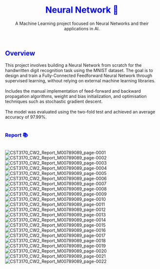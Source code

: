 <p align="center">
  <summary align="center">
    <font color="blue">
      <h1 align="center">Neural Network 🧠</h1>
    </font>
  </summary>
  <p align="center">A Machine Learning project focused on Neural Networks and their applications in AI.</p>
</p><br>

<font color="blue"><h2>Overview</h2></font>
This project involves building a Neural Network from scratch for the handwritten digit recognition task using the MNIST dataset.
The goal is to design and train a Fully-Connected Feedforward Neural Network through supervised learning, without relying on external machine learning libraries.<br><br>
Includes the manual implementation of feed-forward and backward propagation algorithms, weight and bias initialization, and optimisation techniques such as stochastic gradient descent.<br><br>
The model was evaluated using the two-fold test and achieved an average accuracy of 97.99%.<br><br>

<font color="blue"><h3>Report 📚</h3></font>
<br>
![CST3170_CW2_Report_M00789089_page-0001](https://github.com/user-attachments/assets/b310bcdd-6a38-472b-b269-d2dd3616b3d3)
![CST3170_CW2_Report_M00789089_page-0002](https://github.com/user-attachments/assets/08a71156-31af-41c0-8f26-c39e2a53abcf)
![CST3170_CW2_Report_M00789089_page-0003](https://github.com/user-attachments/assets/e37c64b5-c18d-4529-884e-cba65390358d)
![CST3170_CW2_Report_M00789089_page-0004](https://github.com/user-attachments/assets/d636cf6d-832b-4914-b367-ade07c74d5ff)
![CST3170_CW2_Report_M00789089_page-0005](https://github.com/user-attachments/assets/3ff65dec-9d18-4ab6-98ec-4024fc90f5b8)
![CST3170_CW2_Report_M00789089_page-0006](https://github.com/user-attachments/assets/9d67cec6-0382-478d-81b3-eb9e43b62d63)
![CST3170_CW2_Report_M00789089_page-0007](https://github.com/user-attachments/assets/306b2011-7c73-4ed6-b179-1f046dbb4ea1)
![CST3170_CW2_Report_M00789089_page-0008](https://github.com/user-attachments/assets/01d8542d-6192-4f38-b8e7-be6695bb2897)
![CST3170_CW2_Report_M00789089_page-0009](https://github.com/user-attachments/assets/7c17f219-f31d-4682-9b1d-3a48a3e29927)
![CST3170_CW2_Report_M00789089_page-0010](https://github.com/user-attachments/assets/c463e6a0-fce3-41b7-a918-9e4b36c93402)
![CST3170_CW2_Report_M00789089_page-0011](https://github.com/user-attachments/assets/5727e9ec-10a0-439f-9153-5ff51674b815)
![CST3170_CW2_Report_M00789089_page-0012](https://github.com/user-attachments/assets/9e193b29-9f5f-4f78-bf40-69e0c5afd549)
![CST3170_CW2_Report_M00789089_page-0013](https://github.com/user-attachments/assets/f003fc5c-f0de-4a17-942c-0ad3363ab712)
![CST3170_CW2_Report_M00789089_page-0014](https://github.com/user-attachments/assets/b8815de0-ca4b-41e0-b2df-aaac8813775e)
![CST3170_CW2_Report_M00789089_page-0015](https://github.com/user-attachments/assets/a6c60de8-8e9e-4d4f-8da7-dede0757c9a3)
![CST3170_CW2_Report_M00789089_page-0016](https://github.com/user-attachments/assets/9b3a4f6d-5ec4-4086-aa48-e35fb5f1cb37)
![CST3170_CW2_Report_M00789089_page-0017](https://github.com/user-attachments/assets/6a49979f-96cc-4670-9fc5-019dc1bfe85b)
![CST3170_CW2_Report_M00789089_page-0018](https://github.com/user-attachments/assets/aaee7420-78d1-4c8d-b25b-cdbf5c5377b2)
![CST3170_CW2_Report_M00789089_page-0019](https://github.com/user-attachments/assets/7b3fda65-27fc-4bb4-b274-19dac7fb3365)
![CST3170_CW2_Report_M00789089_page-0020](https://github.com/user-attachments/assets/3ed7cb21-3009-49ec-b6aa-df213447a063)
![CST3170_CW2_Report_M00789089_page-0021](https://github.com/user-attachments/assets/af005c10-43f4-4746-a0ba-a1f14ba4f485)
![CST3170_CW2_Report_M00789089_page-0022](https://github.com/user-attachments/assets/821e8b42-aaf2-4cfe-a1d5-5f8ce7d0ec29)
